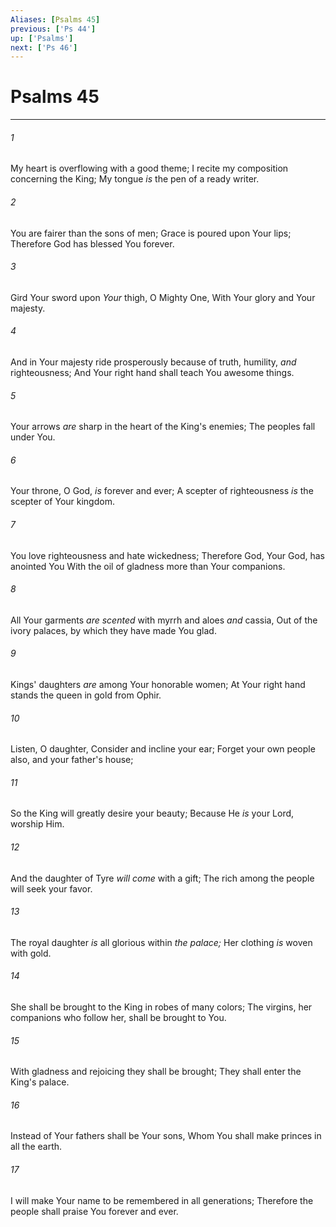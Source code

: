```yaml
---
Aliases: [Psalms 45]
previous: ['Ps 44']
up: ['Psalms']
next: ['Ps 46']
---
```

# Psalms 45

***


###### 1 
My heart is overflowing with a good theme; I recite my composition concerning the King; My tongue _is_ the pen of a ready writer. 

###### 2 
You are fairer than the sons of men; Grace is poured upon Your lips; Therefore God has blessed You forever. 

###### 3 
Gird Your sword upon _Your_ thigh, O Mighty One, With Your glory and Your majesty. 

###### 4 
And in Your majesty ride prosperously because of truth, humility, _and_ righteousness; And Your right hand shall teach You awesome things. 

###### 5 
Your arrows _are_ sharp in the heart of the King's enemies; The peoples fall under You. 

###### 6 
Your throne, O God, _is_ forever and ever; A scepter of righteousness _is_ the scepter of Your kingdom. 

###### 7 
You love righteousness and hate wickedness; Therefore God, Your God, has anointed You With the oil of gladness more than Your companions. 

###### 8 
All Your garments _are_ _scented_ with myrrh and aloes _and_ cassia, Out of the ivory palaces, by which they have made You glad. 

###### 9 
Kings' daughters _are_ among Your honorable women; At Your right hand stands the queen in gold from Ophir. 

###### 10 
Listen, O daughter, Consider and incline your ear; Forget your own people also, and your father's house; 

###### 11 
So the King will greatly desire your beauty; Because He _is_ your Lord, worship Him. 

###### 12 
And the daughter of Tyre _will come_ with a gift; The rich among the people will seek your favor. 

###### 13 
The royal daughter _is_ all glorious within _the palace;_ Her clothing _is_ woven with gold. 

###### 14 
She shall be brought to the King in robes of many colors; The virgins, her companions who follow her, shall be brought to You. 

###### 15 
With gladness and rejoicing they shall be brought; They shall enter the King's palace. 

###### 16 
Instead of Your fathers shall be Your sons, Whom You shall make princes in all the earth. 

###### 17 
I will make Your name to be remembered in all generations; Therefore the people shall praise You forever and ever.
